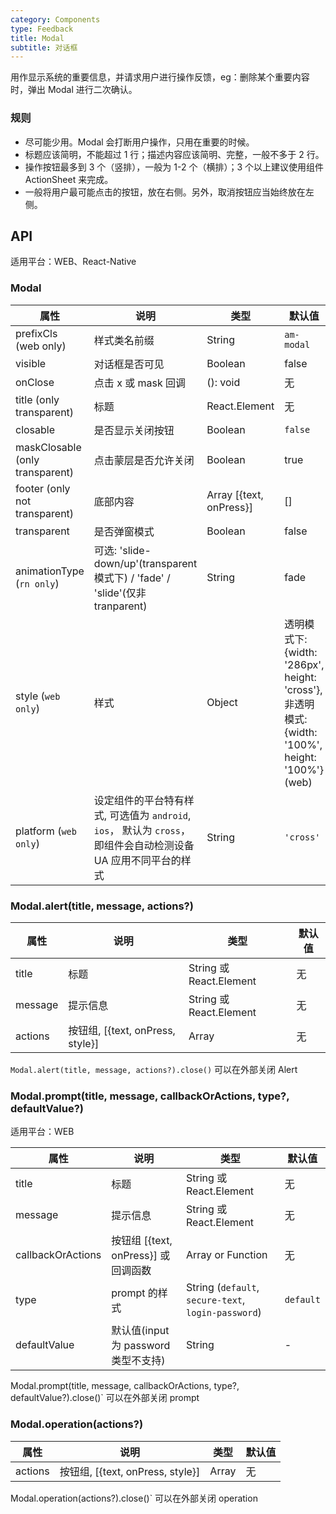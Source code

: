 ```yaml
---
category: Components
type: Feedback
title: Modal
subtitle: 对话框
---
```


用作显示系统的重要信息，并请求用户进行操作反馈，eg：删除某个重要内容时，弹出 Modal 进行二次确认。

### 规则
- 尽可能少用。Modal 会打断用户操作，只用在重要的时候。
- 标题应该简明，不能超过 1 行；描述内容应该简明、完整，一般不多于 2 行。
- 操作按钮最多到 3 个（竖排），一般为 1-2 个（横排）；3 个以上建议使用组件 ActionSheet 来完成。
- 一般将用户最可能点击的按钮，放在右侧。另外，取消按钮应当始终放在左侧。


## API

适用平台：WEB、React-Native

### Modal

属性 | 说明 | 类型 | 默认值
----|-----|------|------
| prefixCls (web only)      | 样式类名前缀 |    String   | `am-modal`      |
| visible      | 对话框是否可见 | Boolean          | false           |
| onClose      | 点击 x 或 mask 回调       | (): void   | 无 |
| title (only transparent)       | 标题           | React.Element    | 无           |
| closable    | 是否显示关闭按钮 | Boolean    | `false`        |
| maskClosable (only transparent) | 点击蒙层是否允许关闭 | Boolean   | true       |
| footer  (only not transparent)     | 底部内容       |  Array [{text, onPress}]    | [] |
| transparent | 是否弹窗模式       | Boolean   |  false |
| animationType (`rn only`) | 可选: 'slide-down/up'(transparent 模式下) / 'fade' / 'slide'(仅非 tranparent) | String |   fade |
| style (`web only`) |  样式    | Object | 透明模式下: {width: '286px', height: 'cross'}, <br />非透明模式:  {width: '100%', height: '100%'} (web)|
| platform (`web only`) |  设定组件的平台特有样式, 可选值为 `android`, `ios`， 默认为 `cross`， 即组件会自动检测设备 UA 应用不同平台的样式    | String | `'cross'`|

### Modal.alert(title, message, actions?)

属性 | 说明 | 类型 | 默认值
----|-----|------|------
| title        | 标题                      | String 或 React.Element   | 无            |
| message      | 提示信息                  | String 或 React.Element    | 无    |
| actions         | 按钮组, [{text, onPress, style}]       | Array | 无            |

`Modal.alert(title, message, actions?).close()` 可以在外部关闭 Alert

### Modal.prompt(title, message, callbackOrActions, type?, defaultValue?)

适用平台：WEB

属性 | 说明 | 类型 | 默认值
----|-----|------|------
| title        | 标题                      | String 或 React.Element   | 无            |
| message      | 提示信息                  | String 或 React.Element                    | 无    |
| callbackOrActions  | 按钮组 [{text, onPress}] 或回调函数      | Array or Function | 无            |
| type       | prompt 的样式   | String (`default`, `secure-text`, `login-password`)|  `default`  |
| defaultValue       | 默认值(input 为 password 类型不支持)   | String |   -  |

Modal.prompt(title, message, callbackOrActions, type?, defaultValue?).close()` 可以在外部关闭 prompt

### Modal.operation(actions?)

属性 | 说明 | 类型 | 默认值
----|-----|------|------
| actions         | 按钮组, [{text, onPress, style}]       | Array | 无            |

Modal.operation(actions?).close()` 可以在外部关闭 operation
